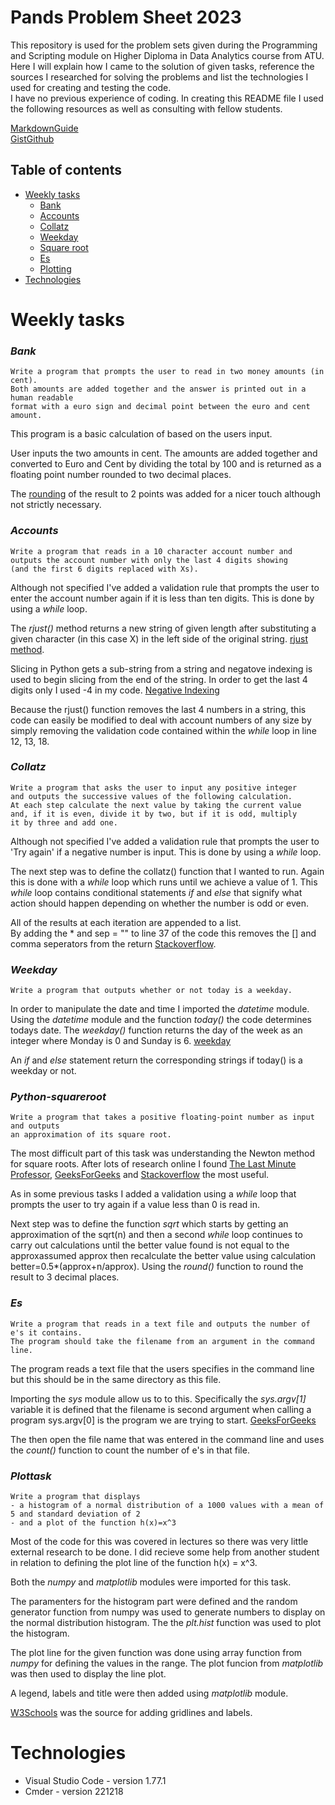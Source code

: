 # Pands Problem Sheet 2023


This repository is used for the problem sets given during the Programming and Scripting module on Higher Diploma in Data Analytics course from ATU.\
Here I will explain how I came to the solution of given tasks, reference the sources I researched for solving the problems and list the technologies I used for creating and testing the code.\
I have no previous experience of coding.  In creating this README file I used the following resources as well as consulting with fellow students.

[MarkdownGuide](https://www.markdownguide.org/cheat-sheet/)\
[GistGithub](https://gist.github.com/DomPizzie/7a5ff55ffa9081f2de27c315f5018afc)

## Table of contents
* [Weekly tasks](#weekly-tasks)
    * [Bank](#bank)
    * [Accounts](#accounts)
    * [Collatz](#collatz)
    * [Weekday](#weekday)
    * [Square root](#python-squareroot)
    * [Es](#es)
    * [Plotting](#plottask)
* [Technologies](#technologies)


Weekly tasks
======
### ***Bank***

    Write a program that prompts the user to read in two money amounts (in cent).  
    Both amounts are added together and the answer is printed out in a human readable 
    format with a euro sign and decimal point between the euro and cent amount.

This program is a basic calculation of based on the users input.

User inputs the two amounts in cent. The amounts are added together and converted to Euro and Cent by dividing the total by 100 and is returned as a floating point number rounded to two decimal places.

The [rounding](https://pythonguides.com/python-print-2-decimal-places/) of the result to 2 points was added for a nicer touch although not strictly necessary.


### ***Accounts***

    Write a program that reads in a 10 character account number and
    outputs the account number with only the last 4 digits showing
    (and the first 6 digits replaced with Xs).

Although not specified I've added a validation rule that prompts the user to enter the account number again if it is less than ten digits.  This is done by using a *while* loop.

The *rjust()* method returns a new string of given length after substituting a given character (in this case X) in the left side of the original string. [rjust method](https://www.geeksforgeeks.org/python-string-rjust-method/).

Slicing in Python gets a sub-string from a string and negatove indexing is used to begin slicing from the end of the string.  In order to get the last 4 digits only I used -4 in my code. [Negative Indexing](https://www.tutorialspoint.com/what-is-a-negative-indexing-in-python)

Because the rjust() function removes the last 4 numbers in a string, this code can easily be modified to deal with account numbers of any size by simply removing the validation code contained within the *while* loop in line 12, 13, 18.

### ***Collatz***

    Write a program that asks the user to input any positive integer
    and outputs the successive values of the following calculation.
    At each step calculate the next value by taking the current value 
    and, if it is even, divide it by two, but if it is odd, multiply 
    it by three and add one.

Although not specified I've added a validation rule that prompts the user to 'Try again' if a negative number is input.  This is done by using a *while* loop.

The next step was to define the collatz() function that I wanted to run.  Again this is done with a *while* loop which runs until we achieve a value of 1.  This *while* loop contains conditional statements *if* and *else* that signify what action should happen depending on whether the number is odd or even.

All of the results at each iteration are appended to a list.  
By adding the * and sep = "" to line 37 of the code this removes the [] and comma seperators from the return [Stackoverflow](https://stackoverflow.com/questions/15748095/removing-all-commas-from-list-in-python).

### ***Weekday***

    Write a program that outputs whether or not today is a weekday.

In order to manipulate the date and time I imported the *datetime* module.  Using the *datetime* module and the function *today()* the code determines todays date.  The *weekday()* function returns the day of the week as an integer where Monday is 0 and Sunday is 6. [weekday](https://pythontic.com/datetime/date/weekday)

An *if* and *else* statement return the corresponding strings if today() is a weekday or not.

### ***Python-squareroot***

    Write a program that takes a positive floating-point number as input and outputs 
    an approximation of its square root.

The most difficult part of this task was understanding the Newton method for square roots.  After lots of research online I found [The Last Minute Professor](https://www.youtube.com/watch?v=xdlIFw5EM4w), [GeeksForGeeks](https://www.geeksforgeeks.org/program-for-newton-raphson-method/) and [Stackoverflow](https://stackoverflow.com/questions/28733759/python-square-function-using-newtons-algorithm) the most useful.

As in some previous tasks I added a validation using a *while* loop that prompts the user to try again if a value less than 0 is read in.

Next step was to define the function *sqrt* which starts by getting an approximation of the sqrt(n) and then a second *while* loop continues to carry out calculations until the better value found is not equal to the approxassumed approx then recalculate the better value using calculation better=0.5*(approx+n/approx).  Using the *round()* function to round the result to 3 decimal places.

### ***Es***

    Write a program that reads in a text file and outputs the number of e's it contains.
    The program should take the filename from an argument in the command line.

The program reads a text file that the users specifies in the command line but this should be in the same directory as this file.

Importing the *sys* module allow us to to this.  Specifically the *sys.argv[1]* variable it is defined that the filename is second argument when calling a program sys.argv[0] is the program we are trying to start. [GeeksForGeeks](https://www.geeksforgeeks.org/command-line-arguments-in-python/)

The then open the file name that was entered in the command line and uses the *count()* function to count the number of e's in that file.

### ***Plottask***

    Write a program that displays
    - a histogram of a normal distribution of a 1000 values with a mean of 5 and standard deviation of 2
    - and a plot of the function h(x)=x^3

Most of the code for this was covered in lectures so there was very little external research to be done.  I did recieve some help from another student in relation to defining the plot line of the function h(x) = x^3.

Both the *numpy* and *matplotlib* modules were imported for this task.

The paramenters for the histogram part were defined and the random generator function from numpy was used to generate numbers to display on the normal distribution histogram.  The the *plt.hist* function was used to plot the histogram.

The plot line for the given function was done using array function from *numpy* for defining the values in the range.  The plot funcion from *matplotlib* was then used to display the line plot.

A legend, labels and title were then added using *matplotlib* module.

[W3Schools](https://www.w3schools.com/python/matplotlib_grid.asp) was the source for adding gridlines and labels.


Technologies
====

  * Visual Studio Code - version 1.77.1
  * Cmder - version 221218